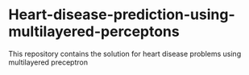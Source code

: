 # Heart-disease-prediction-using-multilayered-perceptons
This repository contains the solution for heart disease problems using multilayered preceptron
